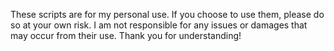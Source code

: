 These scripts are for my personal use. If you choose to use them, please do so at your own risk. I am not responsible for any issues or damages that may occur from their use.
Thank you for understanding!

